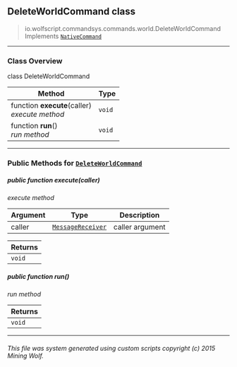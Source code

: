 ## DeleteWorldCommand __class__

>io.wolfscript.commandsys.commands.world.DeleteWorldCommand
>Implements [`NativeCommand`](../../NativeCommand.md)

---

### Class Overview

class DeleteWorldCommand

Method | Type   
--- | :--- 
 function __execute__(caller) <br> _execute method_ | `void`
 function __run__() <br> _run method_ | `void`



---


### Public Methods for [`DeleteWorldCommand`](DeleteWorldCommand.md)

##### <a id='execute'></a>public  function __execute__(caller)

_execute method_

Argument | Type | Description  
--- | --- | --- 
caller | [`MessageReceiver`](../../../chat/MessageReceiver.md) | caller argument

Returns | 
--- | 
`void` |


##### <a id='run'></a>public  function __run__()

_run method_

Returns | 
--- | 
`void` |


---


###### This file was system generated using custom scripts copyright (c) 2015 Mining Wolf.
	


